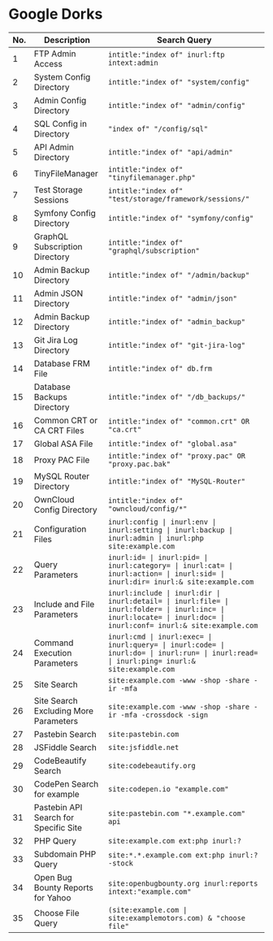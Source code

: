 # Google Dorks

| No. | Description | Search Query |
|-----|-------------|--------------|
| 1   | FTP Admin Access | `intitle:"index of" inurl:ftp intext:admin` |
| 2   | System Config Directory | `intitle:"index of" "system/config"` |
| 3   | Admin Config Directory | `intitle:"index of" "admin/config"` |
| 4   | SQL Config in Directory | `"index of" "/config/sql"` |
| 5   | API Admin Directory | `intitle:"index of" "api/admin"` |
| 6   | TinyFileManager | `intitle:"index of" "tinyfilemanager.php"` |
| 7   | Test Storage Sessions | `intitle:"index of" "test/storage/framework/sessions/"` |
| 8   | Symfony Config Directory | `intitle:"index of" "symfony/config"` |
| 9   | GraphQL Subscription Directory | `intitle:"index of" "graphql/subscription"` |
| 10  | Admin Backup Directory | `intitle:"index of" "/admin/backup"` |
| 11  | Admin JSON Directory | `intitle:"index of" "admin/json"` |
| 12  | Admin Backup Directory | `intitle:"index of" "admin_backup"` |
| 13  | Git Jira Log Directory | `intitle:"index of" "git-jira-log"` |
| 14  | Database FRM File | `intitle:"index of" db.frm` |
| 15  | Database Backups Directory | `intitle:"index of" "/db_backups/"` |
| 16  | Common CRT or CA CRT Files | `intitle:"index of" "common.crt" OR "ca.crt"` |
| 17  | Global ASA File | `intitle:"index of" "global.asa"` |
| 18  | Proxy PAC File | `intitle:"index of" "proxy.pac" OR "proxy.pac.bak"` |
| 19  | MySQL Router Directory | `intitle:"index of" "MySQL-Router"` |
| 20  | OwnCloud Config Directory | `intitle:"index of" "owncloud/config/*"` |
| 21  | Configuration Files | `inurl:config \| inurl:env \| inurl:setting \| inurl:backup \| inurl:admin \| inurl:php site:example.com` |
| 22  | Query Parameters | `inurl:id= \| inurl:pid= \| inurl:category= \| inurl:cat= \| inurl:action= \| inurl:sid= \| inurl:dir= inurl:& site:example.com` |
| 23  | Include and File Parameters | `inurl:include \| inurl:dir \| inurl:detail= \| inurl:file= \| inurl:folder= \| inurl:inc= \| inurl:locate= \| inurl:doc= \| inurl:conf= inurl:& site:example.com` |
| 24  | Command Execution Parameters | `inurl:cmd \| inurl:exec= \| inurl:query= \| inurl:code= \| inurl:do= \| inurl:run= \| inurl:read= \| inurl:ping= inurl:& site:example.com` |
| 25  | Site Search | `site:example.com -www -shop -share -ir -mfa` |
| 26  | Site Search Excluding More Parameters | `site:example.com -www -shop -share -ir -mfa -crossdock -sign` |
| 27  | Pastebin Search | `site:pastebin.com` |
| 28  | JSFiddle Search | `site:jsfiddle.net` |
| 29  | CodeBeautify Search | `site:codebeautify.org` |
| 30  | CodePen Search for example | `site:codepen.io "example.com"` |
| 31  | Pastebin API Search for Specific Site | `site:pastebin.com "*.example.com" api` |
| 32  | PHP Query | `site:example.com ext:php inurl:?` |
| 33  | Subdomain PHP Query | `site:*.*.example.com ext:php inurl:? -stock` |
| 34  | Open Bug Bounty Reports for Yahoo | `site:openbugbounty.org inurl:reports intext:"example.com"` |
| 35  | Choose File Query | `(site:example.com \| site:examplemotors.com) & "choose file"` |
